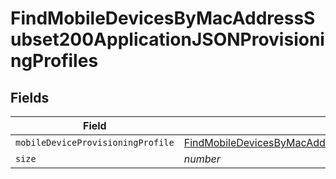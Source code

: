 # FindMobileDevicesByMacAddressSubset200ApplicationJSONProvisioningProfiles


## Fields

| Field                                                                                                                                                                                                                                           | Type                                                                                                                                                                                                                                            | Required                                                                                                                                                                                                                                        | Description                                                                                                                                                                                                                                     | Example                                                                                                                                                                                                                                         |
| ----------------------------------------------------------------------------------------------------------------------------------------------------------------------------------------------------------------------------------------------- | ----------------------------------------------------------------------------------------------------------------------------------------------------------------------------------------------------------------------------------------------- | ----------------------------------------------------------------------------------------------------------------------------------------------------------------------------------------------------------------------------------------------- | ----------------------------------------------------------------------------------------------------------------------------------------------------------------------------------------------------------------------------------------------- | ----------------------------------------------------------------------------------------------------------------------------------------------------------------------------------------------------------------------------------------------- |
| `mobileDeviceProvisioningProfile`                                                                                                                                                                                                               | [FindMobileDevicesByMacAddressSubset200ApplicationJSONProvisioningProfilesMobileDeviceProvisioningProfile](../../models/operations/findmobiledevicesbymacaddresssubset200applicationjsonprovisioningprofilesmobiledeviceprovisioningprofile.md) | :heavy_minus_sign:                                                                                                                                                                                                                              | N/A                                                                                                                                                                                                                                             |                                                                                                                                                                                                                                                 |
| `size`                                                                                                                                                                                                                                          | *number*                                                                                                                                                                                                                                        | :heavy_minus_sign:                                                                                                                                                                                                                              | N/A                                                                                                                                                                                                                                             | 1                                                                                                                                                                                                                                               |